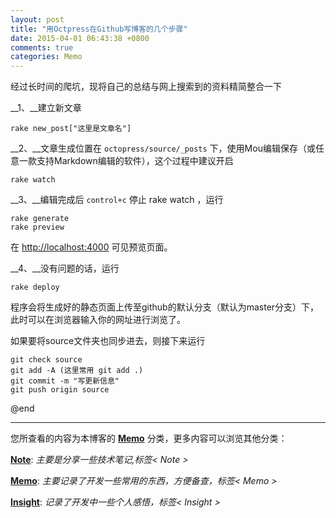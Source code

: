 ```yaml
---
layout: post
title: "用Octpress在Github写博客的几个步骤"
date: 2015-04-01 06:43:38 +0800
comments: true
categories: Memo
---
```



经过长时间的爬坑，现将自己的总结与网上搜索到的资料精简整合一下

__1、__建立新文章

	rake new_post["这里是文章名"]

__2、__文章生成位置在 `octopress/source/_posts` 下，使用Mou编辑保存（或任意一款支持Markdown编辑的软件），这个过程中建议开启

	rake watch

__3、__编辑完成后 `control+c` 停止 rake watch ，运行

	rake generate
	rake preview

在 <http://localhost:4000> 可见预览页面。

__4、__没有问题的话，运行

	rake deploy

程序会将生成好的静态页面上传至github的默认分支（默认为master分支）下，此时可以在浏览器输入你的网址进行浏览了。

如果要将source文件夹也同步进去，则接下来运行

	git check source
	git add -A (这里常用 git add .)
	git commit -m "写更新信息"
	git push origin source

@end


***
您所查看的内容为本博客的 [**Memo**](http://darknighten.github.io/blog/categories/Memo/) 分类，更多内容可以浏览其他分类：

[**Note**](http://darknighten.github.io/blog/categories/Note/): _主要是分享一些技术笔记,标签< Note >_

[**Memo**](http://darknighten.github.io/blog/categories/Memo): _主要记录了开发一些常用的东西，方便备查，标签< Memo >_

[**Insight**](http://darknighten.github.io/blog/categories/Insight/): _记录了开发中一些个人感悟，标签< Insight >_
